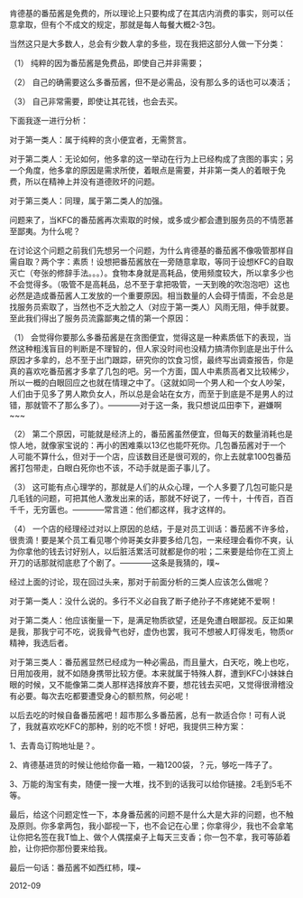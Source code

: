 
肯德基的番茄酱是免费的，所以理论上只要构成了在其店内消费的事实，则可以任意拿取，但有个不成文的规定，那就是每人每餐大概2-3包。

当然这只是大多数人，总会有少数人拿的多些，现在我把这部分人做一下分类：

（1） 纯粹的因为番茄酱是免费品，即使自己并非需要；

（2） 自己的确需要这么多番茄酱，但不是必需品，没有那么多的话也可以凑活；

（3） 自己非常需要，即使让其花钱，也会去买。

下面我逐一进行分析：

对于第一类人：属于纯粹的贪小便宜者，无需赘言。

对于第二类人：无论如何，他多拿的这一举动在行为上已经构成了贪图的事实；另一个角度，他多拿的原因是需求所使，着眼点是需要，并非第一类人的着眼于免费，所以在精神上并没有道德败坏的问题。

对于第三类人：同理，属于第二类人的加强。

问题来了，当KFC的番茄酱再次索取的时候，或多或少都会遭到服务员的不情愿甚至鄙夷。为什么呢？

在讨论这个问题之前我们先想另一个问题，为什么肯德基的番茄酱不像吸管那样自需自取？两个字：素质！设想把番茄酱放在一旁随意拿取，等同于设想KFC的自取灭亡（夸张的修辞手法。。。）。食物本身就是高耗品，使用频度较大，所以拿多少也不会觉得多。（吸管不是高耗品，总不至于拿把吸管，一天到晚的吹泡泡吧）这也必然是造成番茄酱人工发放的一个重要原因。相当数量的人会碍于情面，不会总是找服务员索取了，当然也不乏大脸之人（对应于第一类人）风雨无阻，伸手就要。至此我们得出了服务员流露鄙夷之情的第一个原因：

（1） 会觉得你要那么多番茄酱是在贪图便宜，觉得这是一种素质低下的表现，当然这种粗浅盲目的判断是不理智的，但人家没时间也没精力搞清你到底是出于什么原因才多拿的，总不至于出门跟踪，研究你的饮食习惯，最终写出调查报告，你是真的喜欢吃番茄酱才多拿了几包的吧。另一个方面，国人中素质高者又比较稀少，所以一概的白眼回应之也就在情理之中了。（这就如同一个男人和一个女人吵架，人们由于见多了男人欺负女人，所以总是会站在女方，而至于到底是不是男人的过错，那就管不了那么多了）。————对于这一条，我只想说瓜田李下，避嫌啊~~~

（2） 第二个原因，可能就是经济上的，番茄酱虽然便宜，但每天的数量消耗也是惊人地，就像家宝说的：再小的困难乘以13亿也能吓死你。几包番茄酱对于一个人可能不算什么，但对于一个店，应该数目还是很可观的，你上去就拿100包番茄酱打包带走，白眼白死你也不该，不动手就是面子事儿了。

（3） 这可能有点心理学的，那就是人们的从众心理，一个人多要了几包可能只是几毛钱的问题，可把其他人激发出来的话，那就不好说了，一传十，十传百，百百千千，无穷匮也。————常言道：他们都这样，我才这样的。

（4） 一个店的经理经过对以上原因的总结，于是对员工训话：番茄酱不许多给，很贵滴！要是某个员工看见哪个帅哥美女非要多给几包，一来经理会看你不爽，认为你拿他的钱去讨好别人，以后脏活累活可就都是你的啦；二来要是给你在工资上开刀的话那就彻底悲了个剧了。————这条是我猜的，噗~

经过上面的讨论，现在回过头来，那对于前面分析的三类人应该怎么做呢？

对于第一类人：没什么说的。多行不义必自我了断子绝孙子不疼姥姥不爱啊！

对于第二类人：他应该衡量一下，是满足物质欲望，还是免遭白眼鄙视。反正如果是我，那我宁可不吃，说我骨气也好，虚伪也罢，我可不想被人盯得发毛，物质or精神，我选后者。

对于第三类人：番茄酱显然已经成为一种必需品，而且量大，白天吃，晚上也吃，日用加夜用，就不如随身携带比较方便。本来就属于特殊人群，遭到KFC小妹妹白眼的时候，又不能像第二类人那样选择放弃不要，想花钱去买吧，又觉得很滑稽没有必要。每次去吃都要遭受身心的额煎熬，何必呢！

以后去吃的时候自备番茄酱吧！超市那么多番茄酱，总有一款适合你！可有人说了，我就喜欢吃KFC的那种，别的吃不惯！好吧，我提供三种方案：

1、去青岛订购地址是？。

2、肯德基进货的时候让他给你备一箱，一箱1200袋，？元，够吃一阵子了。

3、万能的淘宝有卖，随便一搜一大堆，找不到的话我可以给你链接。2毛到5毛不等。

最后，给这个问题定性一下，本身番茄酱的问题不是什么大是大非的问题，也不触及原则。你多拿两包，我小鄙视一下，也不会记在心里；你拿得少，我也不会拿笔让你把名签在我T恤上、做个人偶摆桌子上每天三支香；你一包不拿，我可等舔着脸，让你把你那份要来给我。

最后一句话：番茄酱不如西红柿，噗~

2012-09
